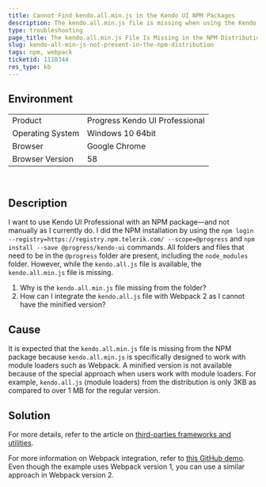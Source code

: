 ```yaml
---
title: Cannot Find kendo.all.min.js in the Kendo UI NPM Packages
description: The kendo.all.min.js file is missing when using the Kendo UI NPM packages.
type: troubleshooting
page_title: The kendo.all.min.js File Is Missing in the NPM Distribution | Kendo UI Professional
slug: kendo-all-min-js-not-present-in-the-npm-distribution
tags: npm, webpack
ticketid: 1110344
res_type: kb
---
```


## Environment

<table>
 <tr>
  <td>Product</td>
  <td>Progress Kendo UI Professional</td>
 </tr>
 <tr>
  <td>Operating System</td>
  <td>Windows 10 64bit</td>
 </tr>
 <tr>
  <td>Browser</td>
  <td>Google Chrome</td>
 </tr>
 <tr>
  <td>Browser Version</td>
  <td>58</td>
 </tr>
</table>

 
## Description

I want to use Kendo UI Professional with an NPM package&mdash;and not manually as I currently do. I did the NPM installation by using the `npm login --registry=https://registry.npm.telerik.com/ --scope=@progress` and `npm install --save @progress/kendo-ui` commands. All folders and files that need to be in the `@progress` folder are present, including the `node_modules` folder. However, while the `kendo.all.js` file is available, the `kendo.all.min.js` file is missing.

1. Why is the `kendo.all.min.js` file missing from the folder?
1. How can I integrate the `kendo.all.js` file with Webpack 2 as I cannot have the minified version?

## Cause

It is expected that the `kendo.all.min.js` file is missing from the NPM package because `kendo.all.min.js` is specifically designed to work with module loaders such as Webpack. A minified version is not available because of the special approach when users work with module loaders. For example, `kendo.all.js` (module loaders) from the distribution is only 3KB as compared to over 1 MB for the regular version.

## Solution

For more details, refer to the article on [third-parties frameworks and utilities](http://docs.telerik.com/kendo-ui/third-party/webpack).

For more information on Webpack integration, refer to [this GitHub demo](https://github.com/telerik/kendo-ui-npm-example). Even though the example uses Webpack version 1, you can use a similar approach in Webpack version 2.
